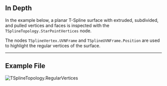 <!--- Autodesk.DesignScript.Geometry.TSpline.TSplineTopology.RegularVertices --->
<!--- 3FD66JH7OUVHRJOXDSO6GCVCZV63VG7PUZEMJMDZBM67ASM2XLRA --->
## In Depth
In the example below, a planar T-Spline surface with extruded, subdivided, and pulled vertices and faces is inspected with the `TSplineTopology.StarPointVertices` node.

The nodes `TSplineVertex.UVNFrame` and `TSplineUVNFrame.Position` are used to highlight the regular vertices of the surface.
___
## Example File

![TSplineTopology.RegularVertices](./3FD66JH7OUVHRJOXDSO6GCVCZV63VG7PUZEMJMDZBM67ASM2XLRA_img.jpg)
